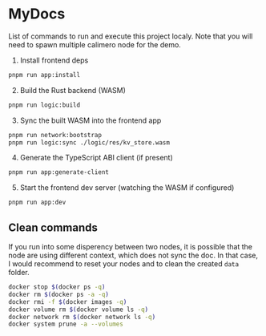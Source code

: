 # MyDocs

List of commands to run and execute this project localy. Note that you will need to spawn multiple calimero node for the demo. 

1) Install frontend deps

```bash
pnpm run app:install
```

2) Build the Rust backend (WASM)

```bash
pnpm run logic:build
```

3) Sync the built WASM into the frontend app

```bash
pnpm run network:bootstrap
pnpm run logic:sync ./logic/res/kv_store.wasm
```

4) Generate the TypeScript ABI client (if present)

```bash
pnpm run app:generate-client
```

5) Start the frontend dev server (watching the WASM if configured)

```bash
pnpm run app:dev
```

## Clean commands 

If you run into some disperency between two nodes, it is possible that the node are using different context, which does not sync the doc. In that case, I would recommend to reset your nodes and to clean the created `data` folder.

```bash
docker stop $(docker ps -q)
docker rm $(docker ps -a -q)
docker rmi -f $(docker images -q)
docker volume rm $(docker volume ls -q)
docker network rm $(docker network ls -q)
docker system prune -a --volumes
```

